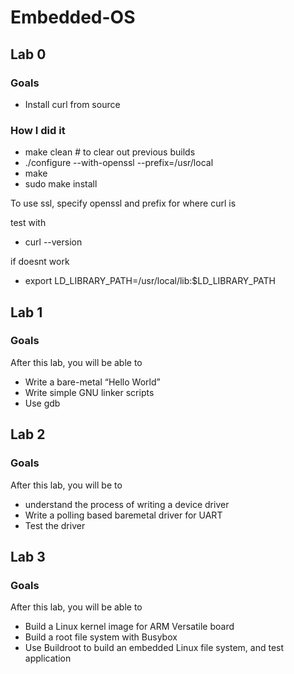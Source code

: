 # Embedded-OS
## Lab 0
### Goals
- Install curl from source
### How I did it
- make clean  # to clear out previous builds
- ./configure --with-openssl --prefix=/usr/local
- make
- sudo make install

To use ssl, specify openssl and prefix for where curl is

test with 
- curl --version 

if doesnt work
- export LD_LIBRARY_PATH=/usr/local/lib:$LD_LIBRARY_PATH

## Lab 1
### Goals
After this lab, you will be able to
  - Write a bare-metal “Hello World”
  - Write simple GNU linker scripts
  - Use gdb

## Lab 2
### Goals
After this lab, you will be to
  - understand the process of writing a device driver
  - Write a polling based baremetal driver for UART
  - Test the driver

## Lab 3
### Goals
After this lab, you will be able to
  - Build a Linux kernel image for ARM Versatile board
  - Build a root file system with Busybox
  - Use Buildroot to build an embedded Linux file system, and test application
